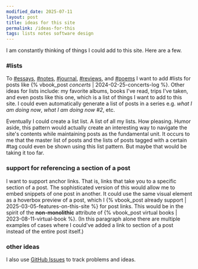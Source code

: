 ```yaml
---
modified_date: 2025-07-11
layout: post
title: ideas for this site
permalink: /ideas-for-this
tags: lists notes software design
---
```


I am constantly thinking of things I could add to this site.
Here are a few.
<!--more-->

### #lists

To [#essays]({{site.baseurl}}/tags/essays), [#notes]({{site.baseurl}}/tags/notes), [#journal]({{site.baseurl}}/tags/journal), [#reviews]({{site.baseurl}}/tags/reviews), and [#poems]({{site.baseurl}}/tags/poems) I want to add #lists for posts like {% vbook_post _concerts_ | 2024-02-25-concerts-log %}.
Other ideas for lists include: my favorite albums, books I've read, trips I've taken, and even posts like this one, which is a list of things I want to add to this site.
I could even automatically generate a list of posts in a series e.g. _what I am doing now_, _what I am doing now #2_, etc.

Eventually I could create a list list.
A list of all my lists.
How pleasing.
Humor aside, this pattern would actually create an interesting way to navigate the site's contents while maintaining posts as the fundamental unit.
It occurs to me that the master list of posts and the lists of posts tagged with a certain #tag could even be shown using this list pattern.
But maybe that would be taking it too far.

### support for referencing a section of a post

I want to support anchor links.
That is, links that take you to a specific section of a post.
The sophisticated version of this would allow me to embed snippets of one post in another.
It could use the same visual element as a hoverbox preview of a post, which I {% vbook_post already support | 2025-03-05-features-on-this-site %} for post links.
This would be in the spirit of the **non-monolithic** attribute of {% vbook_post virtual books | 2023-08-11-virtual-book %}.
(In this paragraph alone there are multiple examples of cases where I could've added a link to section of a post instead of the entire post itself.)

### other ideas

I also use [GitHub Issues](https://github.com/okjuan/vbook/issues) to track problems and ideas.
